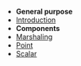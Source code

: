 - **General purpose**
- [Introduction](introduction.md)
- **Components**
- [Marshaling](marshalling.md)
- [Point](point.md)
- [Scalar](scalar.md)